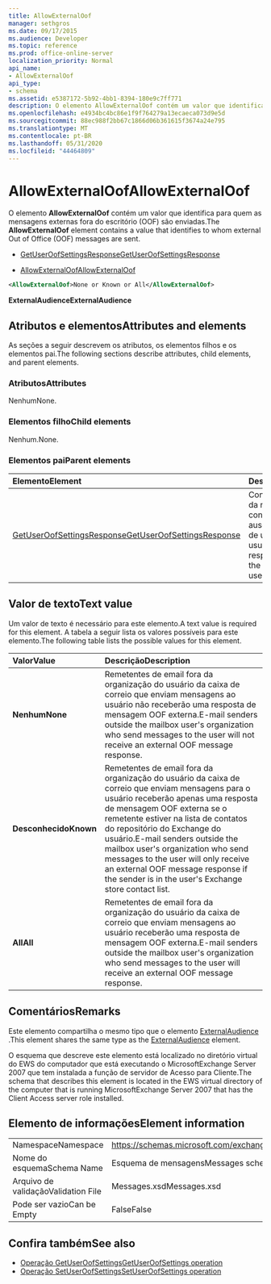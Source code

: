 ```yaml
---
title: AllowExternalOof
manager: sethgros
ms.date: 09/17/2015
ms.audience: Developer
ms.topic: reference
ms.prod: office-online-server
localization_priority: Normal
api_name:
- AllowExternalOof
api_type:
- schema
ms.assetid: e5387172-5b92-4bb1-8394-180e9c7ff771
description: O elemento AllowExternalOof contém um valor que identifica para quem as mensagens externas fora do escritório (OOF) são enviadas.
ms.openlocfilehash: e4934bc4bc86e1f9f764279a13ecaeca073d9e5d
ms.sourcegitcommit: 88ec988f2bb67c1866d06b361615f3674a24e795
ms.translationtype: MT
ms.contentlocale: pt-BR
ms.lasthandoff: 05/31/2020
ms.locfileid: "44464809"
---
```

# <a name="allowexternaloof"></a><span data-ttu-id="031ad-103">AllowExternalOof</span><span class="sxs-lookup"><span data-stu-id="031ad-103">AllowExternalOof</span></span>

<span data-ttu-id="031ad-104">O elemento **AllowExternalOof** contém um valor que identifica para quem as mensagens externas fora do escritório (OOF) são enviadas.</span><span class="sxs-lookup"><span data-stu-id="031ad-104">The **AllowExternalOof** element contains a value that identifies to whom external Out of Office (OOF) messages are sent.</span></span> 
  
- [<span data-ttu-id="031ad-105">GetUserOofSettingsResponse</span><span class="sxs-lookup"><span data-stu-id="031ad-105">GetUserOofSettingsResponse</span></span>](getuseroofsettingsresponse.md)
  
- [<span data-ttu-id="031ad-106">AllowExternalOof</span><span class="sxs-lookup"><span data-stu-id="031ad-106">AllowExternalOof</span></span>](allowexternaloof.md)
  
```xml
<AllowExternalOof>None or Known or All</AllowExternalOof>
```

 <span data-ttu-id="031ad-107">**ExternalAudience**</span><span class="sxs-lookup"><span data-stu-id="031ad-107">**ExternalAudience**</span></span>
## <a name="attributes-and-elements"></a><span data-ttu-id="031ad-108">Atributos e elementos</span><span class="sxs-lookup"><span data-stu-id="031ad-108">Attributes and elements</span></span>

<span data-ttu-id="031ad-109">As seções a seguir descrevem os atributos, os elementos filhos e os elementos pai.</span><span class="sxs-lookup"><span data-stu-id="031ad-109">The following sections describe attributes, child elements, and parent elements.</span></span>
  
### <a name="attributes"></a><span data-ttu-id="031ad-110">Atributos</span><span class="sxs-lookup"><span data-stu-id="031ad-110">Attributes</span></span>

<span data-ttu-id="031ad-111">Nenhum</span><span class="sxs-lookup"><span data-stu-id="031ad-111">None.</span></span>
  
### <a name="child-elements"></a><span data-ttu-id="031ad-112">Elementos filho</span><span class="sxs-lookup"><span data-stu-id="031ad-112">Child elements</span></span>

<span data-ttu-id="031ad-113">Nenhum.</span><span class="sxs-lookup"><span data-stu-id="031ad-113">None.</span></span>
  
### <a name="parent-elements"></a><span data-ttu-id="031ad-114">Elementos pai</span><span class="sxs-lookup"><span data-stu-id="031ad-114">Parent elements</span></span>

|<span data-ttu-id="031ad-115">**Elemento**</span><span class="sxs-lookup"><span data-stu-id="031ad-115">**Element**</span></span>|<span data-ttu-id="031ad-116">**Descrição**</span><span class="sxs-lookup"><span data-stu-id="031ad-116">**Description**</span></span>|
|:-----|:-----|
|[<span data-ttu-id="031ad-117">GetUserOofSettingsResponse</span><span class="sxs-lookup"><span data-stu-id="031ad-117">GetUserOofSettingsResponse</span></span>](getuseroofsettingsresponse.md) <br/> |<span data-ttu-id="031ad-118">Contém os resultados da resposta e as configurações de ausência temporária de um usuário.</span><span class="sxs-lookup"><span data-stu-id="031ad-118">Contains the response results and the OOF settings for a user.</span></span>  <br/> |
   
## <a name="text-value"></a><span data-ttu-id="031ad-119">Valor de texto</span><span class="sxs-lookup"><span data-stu-id="031ad-119">Text value</span></span>

<span data-ttu-id="031ad-120">Um valor de texto é necessário para este elemento.</span><span class="sxs-lookup"><span data-stu-id="031ad-120">A text value is required for this element.</span></span> <span data-ttu-id="031ad-121">A tabela a seguir lista os valores possíveis para este elemento.</span><span class="sxs-lookup"><span data-stu-id="031ad-121">The following table lists the possible values for this element.</span></span>
  
|<span data-ttu-id="031ad-122">**Valor**</span><span class="sxs-lookup"><span data-stu-id="031ad-122">**Value**</span></span>|<span data-ttu-id="031ad-123">**Descrição**</span><span class="sxs-lookup"><span data-stu-id="031ad-123">**Description**</span></span>|
|:-----|:-----|
|<span data-ttu-id="031ad-124">**Nenhum**</span><span class="sxs-lookup"><span data-stu-id="031ad-124">**None**</span></span> <br/> |<span data-ttu-id="031ad-125">Remetentes de email fora da organização do usuário da caixa de correio que enviam mensagens ao usuário não receberão uma resposta de mensagem OOF externa.</span><span class="sxs-lookup"><span data-stu-id="031ad-125">E-mail senders outside the mailbox user's organization who send messages to the user will not receive an external OOF message response.</span></span>  <br/> |
|<span data-ttu-id="031ad-126">**Desconhecido**</span><span class="sxs-lookup"><span data-stu-id="031ad-126">**Known**</span></span> <br/> |<span data-ttu-id="031ad-127">Remetentes de email fora da organização do usuário da caixa de correio que enviam mensagens para o usuário receberão apenas uma resposta de mensagem OOF externa se o remetente estiver na lista de contatos do repositório do Exchange do usuário.</span><span class="sxs-lookup"><span data-stu-id="031ad-127">E-mail senders outside the mailbox user's organization who send messages to the user will only receive an external OOF message response if the sender is in the user's Exchange store contact list.</span></span>  <br/> |
|<span data-ttu-id="031ad-128">**All**</span><span class="sxs-lookup"><span data-stu-id="031ad-128">**All**</span></span> <br/> |<span data-ttu-id="031ad-129">Remetentes de email fora da organização do usuário da caixa de correio que enviam mensagens ao usuário receberão uma resposta de mensagem OOF externa.</span><span class="sxs-lookup"><span data-stu-id="031ad-129">E-mail senders outside the mailbox user's organization who send messages to the user will receive an external OOF message response.</span></span>  <br/> |
   
## <a name="remarks"></a><span data-ttu-id="031ad-130">Comentários</span><span class="sxs-lookup"><span data-stu-id="031ad-130">Remarks</span></span>

<span data-ttu-id="031ad-131">Este elemento compartilha o mesmo tipo que o elemento [ExternalAudience](externalaudience.md) .</span><span class="sxs-lookup"><span data-stu-id="031ad-131">This element shares the same type as the [ExternalAudience](externalaudience.md) element.</span></span> 
  
<span data-ttu-id="031ad-132">O esquema que descreve este elemento está localizado no diretório virtual do EWS do computador que está executando o MicrosoftExchange Server 2007 que tem instalada a função de servidor de Acesso para Cliente.</span><span class="sxs-lookup"><span data-stu-id="031ad-132">The schema that describes this element is located in the EWS virtual directory of the computer that is running MicrosoftExchange Server 2007 that has the Client Access server role installed.</span></span>
  
## <a name="element-information"></a><span data-ttu-id="031ad-133">Elemento de informações</span><span class="sxs-lookup"><span data-stu-id="031ad-133">Element information</span></span>

|||
|:-----|:-----|
|<span data-ttu-id="031ad-134">Namespace</span><span class="sxs-lookup"><span data-stu-id="031ad-134">Namespace</span></span>  <br/> |https://schemas.microsoft.com/exchange/services/2006/messages  <br/> |
|<span data-ttu-id="031ad-135">Nome do esquema</span><span class="sxs-lookup"><span data-stu-id="031ad-135">Schema Name</span></span>  <br/> |<span data-ttu-id="031ad-136">Esquema de mensagens</span><span class="sxs-lookup"><span data-stu-id="031ad-136">Messages schema</span></span>  <br/> |
|<span data-ttu-id="031ad-137">Arquivo de validação</span><span class="sxs-lookup"><span data-stu-id="031ad-137">Validation File</span></span>  <br/> |<span data-ttu-id="031ad-138">Messages.xsd</span><span class="sxs-lookup"><span data-stu-id="031ad-138">Messages.xsd</span></span>  <br/> |
|<span data-ttu-id="031ad-139">Pode ser vazio</span><span class="sxs-lookup"><span data-stu-id="031ad-139">Can be Empty</span></span>  <br/> |<span data-ttu-id="031ad-140">False</span><span class="sxs-lookup"><span data-stu-id="031ad-140">False</span></span>  <br/> |
   
## <a name="see-also"></a><span data-ttu-id="031ad-141">Confira também</span><span class="sxs-lookup"><span data-stu-id="031ad-141">See also</span></span>

- [<span data-ttu-id="031ad-142">Operação GetUserOofSettings</span><span class="sxs-lookup"><span data-stu-id="031ad-142">GetUserOofSettings operation</span></span>](getuseroofsettings-operation.md) 
- [<span data-ttu-id="031ad-143">Operação SetUserOofSettings</span><span class="sxs-lookup"><span data-stu-id="031ad-143">SetUserOofSettings operation</span></span>](setuseroofsettings-operation.md)

